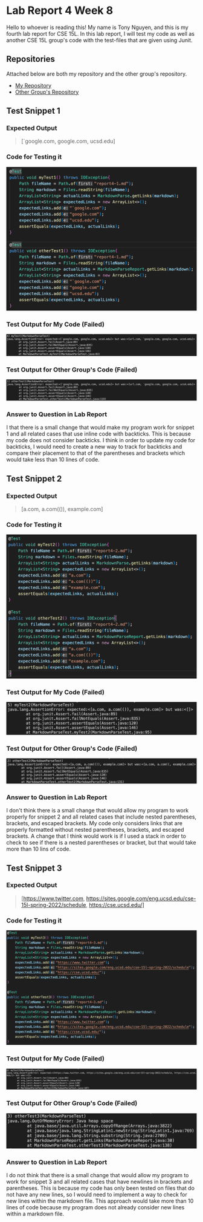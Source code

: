 # Lab Report 4 Week 8

Hello to whoever is reading this! My name is Tony Nguyen, and this is my fourth lab report for CSE 15L. In this lab report, I will test my code as well as another CSE 15L group's code with the test-files that are given using Junit.

## Repositories
Attached below are both my repository and the other group's repository.
- [My Repository](https://github.com/Gosui/markdown-parser)
- [Other Group's Repository](https://github.com/FishInAZ/makrdown-parse-own)

## Test Snippet 1

### Expected Output
> [`google.com, google.com, ucsd.edu]

### Code for Testing it
![Code for test 1](test1.png)

### Test Output for My Code (Failed)
![My Test Output](mytest1.png)

### Test Output for Other Group's Code (Failed)
![Other Group's Test Output](othertest1.png)

### Answer to Question in Lab Report
I that there is a small change that would make my program work for snippet 1 and all related cases that use inline code with backticks. This is because my code does not consider backticks. I think in order to update my code for backticks, I would need to create a new way to track for backticks and compare their placement to that of the parentheses and brackets which would take less than 10 lines of code.

## Test Snippet 2

### Expected Output
> [a.com, a.com(()), example.com]

### Code for Testing it
![Code for test 2](test2.png)

### Test Output for My Code (Failed)
![My Test Output](mytest2.png)

### Test Output for Other Group's Code (Failed)
![Other Group's Test Output](othertest2.png)

### Answer to Question in Lab Report
I don't think there is a small change that would allow my program to work properly for snippet 2 and all related cases that include nested parentheses, brackets, and escaped brackets. My code only considers links that are properly formatted without nested parentheses, brackets, and escaped brackets. A change that I think would work is if I used a stack in order to check to see if there is a nested parentheses or bracket, but that would take more than 10 lins of code.

## Test Snippet 3

### Expected Output
> [https://www.twitter.com, https://sites.google.com/eng.ucsd.edu/cse-15l-spring-2022/schedule, https://cse.ucsd.edu/]

### Code for Testing it
![Code for test 3](test3.png)

### Test Output for My Code (Failed)
![My Test Output](mytest3.png)

### Test Output for Other Group's Code (Failed)
![Other Group's Test Output](othertest3.png)

### Answer to Question in Lab Report
I do not think that there is a small change that would allow my program to work for snippet 3 and all related cases that have newlines in brackets and parentheses. This is because my code has only been tested on files that do not have any new lines, so I would need to implement a way to check for new lines within the markdown file. This approach would take more than 10 lines of code because my program does not already consider new lines within a markdown file.
